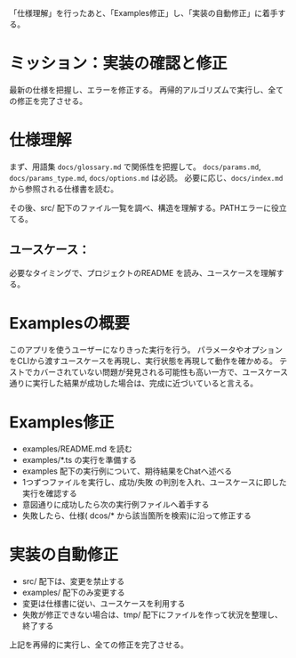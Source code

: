 「仕様理解」を行ったあと、「Examples修正」し、「実装の自動修正」に着手する。

# ミッション：実装の確認と修正

最新の仕様を把握し、エラーを修正する。
再帰的アルゴリズムで実行し、全ての修正を完了させる。


# 仕様理解

まず、用語集 `docs/glossary.md` で関係性を把握して。
`docs/params.md`, `docs/params_type.md`, `docs/options.md` は必読。
必要に応じ、`docs/index.md` から参照される仕様書を読む。

その後、src/ 配下のファイル一覧を調べ、構造を理解する。PATHエラーに役立てる。


## ユースケース：

必要なタイミングで、プロジェクトのREADME を読み、ユースケースを理解する。

# Examplesの概要
このアプリを使うユーザーになりきった実行を行う。
パラメータやオプションをCLIから渡すユースケースを再現し、実行状態を再現して動作を確かめる。
テストでカバーされていない問題が発見される可能性も高い一方で、ユースケース通りに実行した結果が成功した場合は、完成に近づいていると言える。

# Examples修正

- examples/README.md を読む
- examples/*.ts の実行を準備する
- examples 配下の実行例について、期待結果をChatへ述べる
- 1つずつファイルを実行し、成功/失敗 の判別を入れ、ユースケースに即した実行を確認する
- 意図通りに成功したら次の実行例ファイルへ着手する
- 失敗したら、仕様( dcos/* から該当箇所を検索)に沿って修正する

# 実装の自動修正

- src/ 配下は、変更を禁止する
- examples/ 配下のみ変更する
- 変更は仕様書に従い、ユースケースを利用する
- 失敗が修正できない場合は、tmp/ 配下にファイルを作って状況を整理し、終了する

上記を再帰的に実行し、全ての修正を完了させる。


